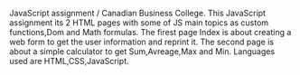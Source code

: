  JavaScript assignment / Canadian Business College. 
This JavaScript assignment its 2 HTML pages with some of JS main topics as custom functions,Dom and Math formulas.
The firest page Index is about creating a web form to get the user information and reprint it.
The second page is about a simple calculator to get Sum,Avreage,Max and Min.
Languages used are HTML,CSS,JavaScript.
